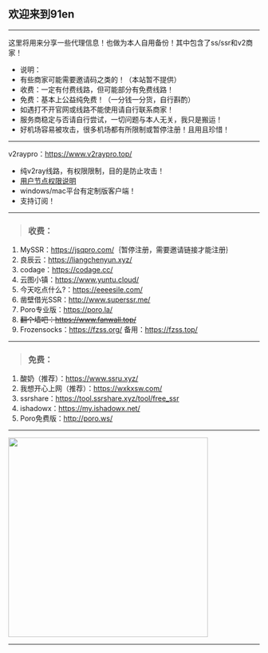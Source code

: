 ## 欢迎来到91en  
--- 
这里将用来分享一些代理信息！也做为本人自用备份！其中包含了ss/ssr和v2商家！  
- 说明：
- 有些商家可能需要邀请码之类的！（本站暂不提供）  
- 收费：一定有付费线路，但可能部分有免费线路！  
- 免费：基本上公益纯免费！（一分钱一分货，自行斟酌）  
- 如遇打不开官网或线路不能使用请自行联系商家！     
- 服务商稳定与否请自行尝试，一切问题与本人无关，我只是搬运！  
- 好机场容易被攻击，很多机场都有所限制或暂停注册！且用且珍惜！
   
---   
v2raypro：<a href="https://www.v2raypro.top/aff.php?aff=3&gid=5" target="_blank">https://www.v2raypro.top/</a>  
- 纯v2ray线路，有权限限制，目的是防止攻击！  
- <a href="https://www.v2raypro.top/announcements.php?id=106" target="_blank">用户节点权限说明</a>   
- windows/mac平台有定制版客户端！  
- 支持订阅！  

---

> <h3>收费：</h3>     
1. MySSR：<a href="https://jsqpro.com/" target="_blank">https://jsqpro.com/</a>｛暂停注册，需要邀请链接才能注册｝  
2. 良辰云：<a href="https://liangchenyun.xyz/" target="_blank">https://liangchenyun.xyz/</a>       
3. codage：<a href="https://codage.cc/" target="_blank">https://codage.cc/</a>    
4. 云图小镇：<a href="https://www.yuntu.cloud/" target="_blank">https://www.yuntu.cloud/</a>     
5. 今天吃点什么?：<a href="https://eeeesile.com/" target="_blank">https://eeeesile.com/</a>   
6. 凿壁借光SSR：<a href="http://www.superssr.me/" target="_blank">http://www.superssr.me/</a>  
7. Poro专业版：<a href="https://poro.la/" target="_blank">https://poro.la/</a>    
8. ~~翻个墙吧：<a href="https://www.fanwall.top/" target="_blank">https://www.fanwall.top/</a>~~
9. Frozensocks：<a href="https://fzss.org/" target="_blank">https://fzss.org/</a> 备用：<a href="https://fzss.top/" target="_blank">https://fzss.top/</a>  

---  

> <h3>免费：</h3>  
1. 酸奶（推荐）：<a href="http://www.ssru.ml/register/1843/XQTUOMFC" target="_blank">https://www.ssru.xyz/</a>    
2. 我想开心上网（推荐）：<a href="https://wxkxsw.com/" target="_blank">https://wxkxsw.com/</a>   
3. ssrshare：<a href="https://tool.ssrshare.xyz/tool/free_ssr" target="_blank">https://tool.ssrshare.xyz/tool/free_ssr</a>   
4. ishadowx：<a href="https://my.ishadowx.net/" target="_blank">https://my.ishadowx.net/</a>   
5. Poro免费版：<a href="http://poro.ws/" target="_blank">http://poro.ws/</a>  

--- 

<a href="#" onclick="return false;"><img src="https://s1.ax2x.com/2018/06/29/nOIkn.png" width="" height="400" border="0" /></a>  

---

